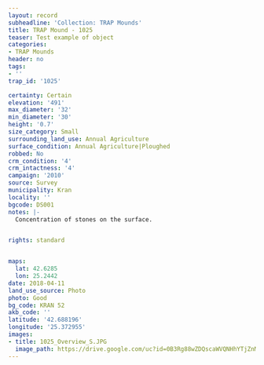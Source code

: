 ```yaml
---
layout: record
subheadline: 'Collection: TRAP Mounds'
title: TRAP Mound - 1025
teaser: Test example of object
categories:
- TRAP Mounds
header: no
tags:
- ''
trap_id: '1025'

certainty: Certain
elevation: '491'
max_diameter: '32'
min_diameter: '30'
height: '0.7'
size_category: Small
surrounding_land_use: Annual Agriculture
surface_condition: Annual Agriculture|Ploughed
robbed: No
crm_condition: '4'
crm_intactness: '4'
campaign: '2010'
source: Survey
municipality: Kran
locality: ''
bgcode: DS001
notes: |-
  Concentration of stones on the surface.


rights: standard


maps:
  lat: 42.6285
  lon: 25.2442
date: 2018-04-11
land_use_source: Photo
photo: Good
bg_code: KRAN 52
akb_code: ''
latitude: '42.688196'
longitude: '25.372955'
images:
- title: 1025_Overview_S.JPG
  image_path: https://drive.google.com/uc?id=0B3Rg88wZDQscaWVQNHhYTjZnMlE
---
```

